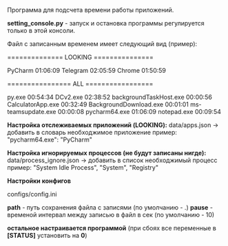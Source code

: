 Программа для подсчета времени работы приложений.

**setting_console.py** - запуск и остановка программы регулируется только в этой консоли.

Файл с записанным временем имеет следующий вид (пример):

==============  LOOKING  ===============

PyCharm                             01:06:09
Telegram                            02:05:59
Chrome                              01:50:59


================  ALL  =================

py.exe                              00:54:34
DCv2.exe                            02:38:52
backgroundTaskHost.exe              00:00:56
CalculatorApp.exe                   00:32:49
BackgroundDownload.exe              00:01:01
ms-teamsupdate.exe                  00:00:08
pycharm64.exe                       01:06:09
notepad.exe                         00:09:54


**Настройка отслеживаемых приложений (LOOKING):**
data/apps.json  ->  добавить в словарь необходжимое приложение
пример:   "pycharm64.exe": "PyCharm"

**Настройка игнорируемых процессов (не будут записаны нигде):**
data/process_ignore.json  ->  добавить в список необходжимый процесс
пример:   "System Idle Process", "System", "Registry"

**Настройки конфигов**

configs/config.ini

**path** - путь сохранения файла с записями (по умолчанию - .)
**pause** - временой интервал между записью в файл в сек (по умолчанию - 10)

**остальное настраивается программой**
(при сбоях все переменные в **[STATUS]** установить на **0**)
  
